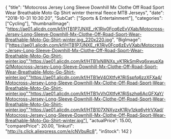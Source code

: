 {
	"title": "Motocross Jersey Long Sleeve Downhill Mx Clothe Off Road Sport Wear Breathable Moto Gp Shirt winter thermal fleece MTB Jerseys",
	"date": "2018-10-31 10:30:20",
	"SubCat": ["Sports & Entertainment"],
	"categories": ["Cycling"],
	"thumbnailImage": "https://ae01.alicdn.com/kf/HTB1P7JNXE_rK1Rjy0Fcq6zEvVXab/Motocross-Jersey-Long-Sleeve-Downhill-Mx-Clothe-Off-Road-Sport-Wear-Breathable-Moto-Gp-Shirt-winter.jpg_220x220.jpg",
	"BigImage": ["https://ae01.alicdn.com/kf/HTB1P7JNXE_rK1Rjy0Fcq6zEvVXab/Motocross-Jersey-Long-Sleeve-Downhill-Mx-Clothe-Off-Road-Sport-Wear-Breathable-Moto-Gp-Shirt-winter.jpg","https://ae01.alicdn.com/kf/HTB1xN8NXs_vK1RkSmRyq6xwupXaQ/Motocross-Jersey-Long-Sleeve-Downhill-Mx-Clothe-Off-Road-Sport-Wear-Breathable-Moto-Gp-Shirt-winter.jpg","https://ae01.alicdn.com/kf/HTB1eV4OXtfvK1RjSspfq6zzXFXa4/Motocross-Jersey-Long-Sleeve-Downhill-Mx-Clothe-Off-Road-Sport-Wear-Breathable-Moto-Gp-Shirt-winter.jpg","https://ae01.alicdn.com/kf/HTB1yVhOXtfvK1RjSszhq6AcGFXaY/Motocross-Jersey-Long-Sleeve-Downhill-Mx-Clothe-Off-Road-Sport-Wear-Breathable-Moto-Gp-Shirt-winter.jpg","https://ae01.alicdn.com/kf/HTB107XNXyzxK1Rjy1zkq6yHrVXad/Motocross-Jersey-Long-Sleeve-Downhill-Mx-Clothe-Off-Road-Sport-Wear-Breathable-Moto-Gp-Shirt-winter.jpg"],
	"actualPrice": 15.00,
	"comparePrice": 20.00,
	"linkurl": "http://s.click.aliexpress.com/e/cNVbuRc8",
	"inStock": 142
}
